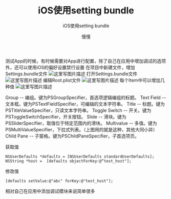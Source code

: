 ﻿---
layout:     post
title:      iOS使用setting bundle
author:     慢慢
tags: 		iOS settingbundle
subtitle:  	iOS使用setting bundle
category:  blog
---
<!-- Start Writing Below in Markdown -->

测试App的时候，有时候需要对App进行配置，除了自己在应用中增加调试的选项外，还可以使用iOS的偏好设置禁行设置
在项目中新建文件，增加Settings.bundle文件
![这里写图片描述](https://wf96390.github.io/img/settingbundle/1.png)
打开Settings.bundle文件
![这里写图片描述](https://wf96390.github.io/img/settingbundle/2.png)
编辑Root.plist文件
![这里写图片描述](https://wf96390.github.io/img/settingbundle/3.png)
每个Item中可以增加几种值
![这里写图片描述](https://wf96390.github.io/img/settingbundle/4.png)

Group -- 编组。键为PSGroupSpecifier，首选项逻辑编组的标题。
Text Field -- 文本框。键为PSTextFieldSpecifier，可编辑的文本字符串。
Title -- 标题。键为PSTitleValueSpecifier，只读文本字符串。
Toggle Switch -- 开关。键为PSToggleSwitchSpecifier，开关按钮。
Slide -- 滑块。键为PSSliderSpecifier，取值位于特定范围内的滑块。
Multivalue -- 多值。键为PSMultiValueSpecifier，下拉式列表。（上图用的就是这种，其他大同小异）
Child Pane -- 子窗格。键为PSChildPaneSpecifier，子首选项页。

获取值
```
NSUserDefaults *defaults = [NSUserDefaults standardUserDefaults];
NSString *host =  [defaults objectForKey:@“test_host"];
```

修改值
```
[defaults setValue:@"abc" forKey:@"test_host"];
```

相对自己在应用中添加调试模块来说简单很多